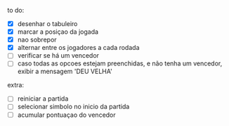to do:

- [x] desenhar o tabuleiro
- [x] marcar a posiçao da jogada
- [x] nao sobrepor
- [x] alternar entre os jogadores a cada rodada
- [ ] verificar se há um vencedor
- [ ] caso todas as opcoes estejam preenchidas, e não tenha um vencedor, exibir a mensagem 'DEU VELHA'

extra:

- [ ] reiniciar a partida
- [ ] selecionar simbolo no inicio da partida
- [ ] acumular pontuaçao do vencedor
